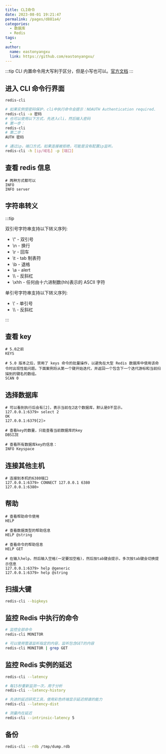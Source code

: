 ```yaml
---
title: CLI命令
date: 2023-08-01 19:21:47
permalink: /pages/d881a4/
categories:
  - 数据库
  - Redis
tags:
  -
author:
  name: eastonyangxu
  link: https://github.com/eastonyangxu/
---
```


:::tip
CLI 内置命令用大写利于区分，但是小写也可以。[官方文档](https://redis.io/docs/ui/cli/)
:::

## 进入 CLI 命令行界面

```sh -N
redis-cli

# 如果实例受密码保护，cli中执行命令会提示：NOAUTH Authentication required.
redis-cli -a 密码
# 也可以使用以下方式，先进入cli，然后输入密码
# 第一步：
redis-cli
# 第二步：
AUTH 密码

# 通过ip，端口方式。如果连接被拒绝，可能是没有配置ip监听。
redis-cli -h [ip/域名] -p [端口]
```

## 查看 redis 信息

```-N
# 两种方式都可以
INFO
INFO server
```

## 字符串转义

:::tip

双引号字符串支持以下转义序列:

- \\" - 双引号
- \n - 换行
- \r - 回车
- \t - tab 制表符
- \b - 退格
- \a - alert
- \\\ - 反斜杠
- \xhh - 任何由十六进制数(hh)表示的 ASCII 字符

单引号字符串支持以下转义序列:

- \\' - 单引号
- \\\ - 反斜杠

:::

## 查看 key

```-N
# 5.0之前
KEYS

# 5.0 版本之后，禁用了 keys 命令的批量操作，以避免在大型 Redis 数据库中使用该命令时出现性能问题。下面案例将从第一个键开始迭代，并返回一个包含下一个迭代游标和当前扫描到的键名的数组。
SCAN 0
```

## 选择数据库

```-N
# 可以看到执行后会有[2]，表示当前在2这个数据库，默认是0不显示。
127.0.0.1:6379> select 2
OK
127.0.0.1:6379[2]>

# 查看key的数量，只能查看当前数据库的key
DBSIZE

# 查看所有数据库key的信息：
INFO Keyspace
```

## 连接其他主机

```-N
# 连接到本机的6380端口
127.0.0.1:6379> CONNECT 127.0.0.1 6380
127.0.0.1:6380>
```

## 帮助

```-N
# 查看帮助命令使用
HELP

# 查看数据类型的帮助信息
HELP @string

# 查看命令的帮助信息
HELP GET

# 在输入help，然后输入空格(一定要加空格)，然后按tab键会提示，多次按tab键会切换提示信息
127.0.0.1:6379> help @generic
127.0.0.1:6379> help @string
```

## 扫描大键

```sh -N
redis-cli --bigkeys
```

## 监控 Redis 中执行的命令

```sh -N
# 监控全部命令
redis-cli MONITOR

# 可以使用管道监听指定的内容，监听包含GET的内容
redis-cli MONITOR | grep GET
```

## 监控 Redis 实例的延迟

```sh -N
redis-cli --latency

# 每15秒重新监测一次，用于分析
redis-cli --latency-history

# 先进的延迟研究工具，使用彩色终端显示延迟频谱的能力
redis-cli --latency-dist

# 测量内在延迟
redis-cli --intrinsic-latency 5
```

## 备份

```sh -N
redis-cli --rdb /tmp/dump.rdb
```
